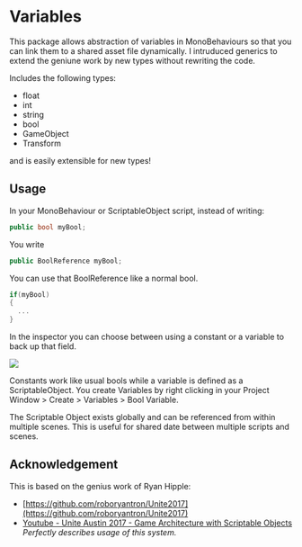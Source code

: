 # Variables

This package allows abstraction of variables in MonoBehaviours so that you can link them to a shared asset file dynamically. I intruduced generics to extend the geniune work by new types without rewriting the code.

Includes the following types:
- float
- int
- string
- bool
- GameObject
- Transform

and is easily extensible for new types!

## Usage

In your MonoBehaviour or ScriptableObject script, instead of writing:

``` cs
public bool myBool;
```

You write

``` cs
public BoolReference myBool;
```

You can use that BoolReference like a normal bool.

``` cs
if(myBool)
{
  ...  
}
```

In the inspector you can choose between using a constant or a variable to back up that field. 

![](https://s18.postimg.org/ugfxc3sd5/image.png)

Constants work like usual bools while a variable is defined as a ScriptableObject. You create Variables by right clicking in your Project Window > Create > Variables > Bool Variable.

The Scriptable Object exists globally and can be referenced from within multiple scenes. This is useful for shared date between multiple scripts and scenes.

## Acknowledgement

This is based on the genius work of Ryan Hipple:

- [https://github.com/roboryantron/Unite2017](https://github.com/roboryantron/Unite2017)
- [Youtube - Unite Austin 2017 - Game Architecture with Scriptable Objects](https://www.youtube.com/watch?v=raQ3iHhE_Kk&t=3244s) *Perfectly describes usage of this system.*
